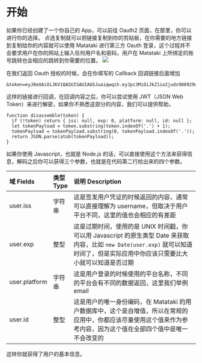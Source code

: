 <style>
pre {
  overflow-x: scroll;
}
</style>

# 开始

如果你已经创建了一个你自己的 App，可以前往 Oauth2 页面，在那里，你可以进行你的选择。
点选复制就可以把链接复制到你的剪贴板，在你需要的地方链接到复制给你的内容就可以使用 Matataki 进行第三方 Oauth 登录，这个过程并不会要求用户在你的网站上输入任何用户名和密码，用户在 Matataki 上所绑定的账号跳转也会相应的跳转到你需要的位置。
![](https://i.loli.net/2020/08/07/z5Co9FYaNcnsweD.png)

在我们返回 Oauth 授权的时候，会在你填写的 Callback 回调链接后面增加
```
&token=eyJ0eXAiOiJKV1QASUISAUIAUSJuaiqwqih.eyJpc3MiOiJkZ1io2juds908929udubf9qfh898fh92f9h892hf39823hf9283hf9f2h98hftYWlsIiwiaWQiOjEzMzJ9.1BGl1acsiuucohffu1b1u19b
```
这样的链接进行回调，在回调内容之后，你可以尝试使用 JWT（JSON Web Token）来进行解密，如果你不熟悉这部分的内容，我们可以提供帮助，
```
function disassemble(token) {
  if (!token) return { iss: null, exp: 0, platform: null, id: null };
  let tokenPayload = token.substring(token.indexOf('.') + 1);
  tokenPayload = tokenPayload.substring(0, tokenPayload.indexOf('.'));
  return JSON.parse(atob(tokenPayload));
}
```
如果你使用 Javascript，也就是 Node.js 的话，可以直接使用这个方法来获得信息，解码之后你可以获得三个参数，也就是在代码第二行给出来的四个参数。

<style>
table th:first-of-type {
    width: 10%;
}
table th:nth-of-type(2) {
    width: 10%;
}
table th:nth-of-type(3) {
    width: 80%;
}
</style>

| 域 Fields | 类型 Type | 说明 Description                               |
| :------------ | :------------ | :----------------------------------------------------------- |
| user.iss      | 字符串 | 这是签发用户凭证的时候返回的内容，通常可以直接理解为 username，但取决于用户平台不同，这里的值也会相应的有差距 |
| user.exp      | 整型  | 这是过期时间，使用的是 UNIX 时间戳，你可以用 Javascript 的原生类型 Date 来获取内容，比如 `new Date(user.exp)` 就可以知道时间了，但是实际应用中你应该只需要比大小就可以知道是否过期 |
| user.platform | 字符串 | 这是用户登录的时候使用的平台名称，不同的平台会有不同的数据返回，这里我们举例 email |
| user.id       | 整型 | 这是用户的唯一身份编码，在 Matataki 的用户数据库中，这个是自增值，所以在常规的应用中，你都应该尽量使用这个值来作为参考内容，因为这个值在全部四个值中是唯一不会改变的 |

这样你就获得了用户的基本信息。